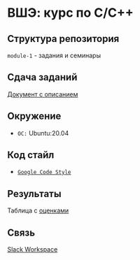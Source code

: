 # ВШЭ: курс по C/C++

## Структура репозитория

`module-1` - задания и семинары</br>

## Сдача заданий

[Документ с описанием](docs/submitting.md)

## Окружение

* `ОC:` Ubuntu:20.04

## Код стайл

* [`Google Code Style`](https://google.github.io/styleguide/cppguide.html)

## Результаты

Таблица с [оценками](https://docs.google.com/spreadsheets/d/135Sc1STb6vrWEQqt6RVSmQmCwK8M7J7ywcRZyaxgCy0/edit?usp=sharing)

## Связь

[Slack Workspace](https://join.slack.com/t/1c-hseworkspace/shared_invite/zt-n67k87vo-d~ypzAzri~Tu4e15zQLSBw)